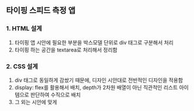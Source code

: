 ## 타이핑 스피드 측정 앱

### 1. HTML 설계
1. 타이핑 앱 시안에 필요한 부분을 박스모델 단위로 div 태그로 구분해서 처리
2. 타이핑 하는 공간을 textarea로 처리해서 정리함

### 2. CSS 설계
1. div 태그로 동일하게 감쌌기 때문에, 디자인 시안대로 전반적인 디자인을 적용함
2. display: flex를 활용해서 배치, depth가 2차원 배열이 아닌 직관적인 리스트 아이템으로 판단하여 수직으로 배치
3. 그 외는 시안에 맞게

